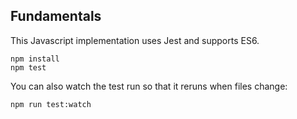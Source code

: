 ## Fundamentals

This Javascript implementation uses Jest and supports ES6.

```
npm install
npm test 
```

You can also watch the test run so that it reruns when files change:
```
npm run test:watch
```


